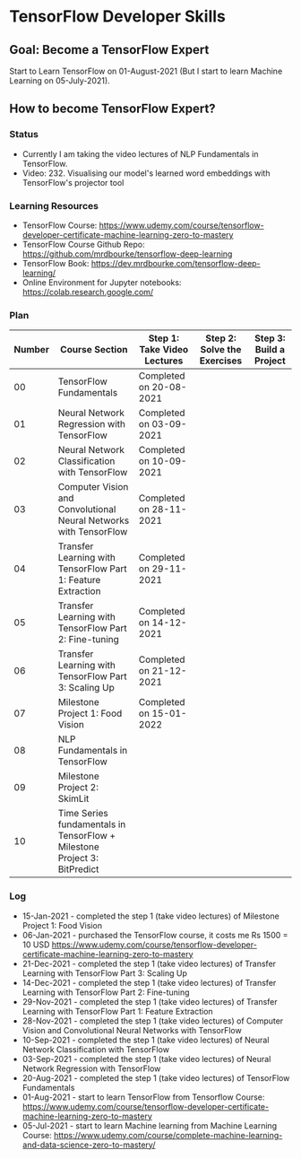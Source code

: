 # TensorFlow Developer Skills

## Goal: Become a TensorFlow Expert

Start to Learn TensorFlow on 01-August-2021 (But I start to learn Machine Learning on 05-July-2021).

## How to become TensorFlow Expert?

### Status
* Currently I am taking the video lectures of NLP Fundamentals in TensorFlow.
* Video: 232. Visualising our model's learned word embeddings with TensorFlow's projector tool

### Learning Resources
* TensorFlow Course: https://www.udemy.com/course/tensorflow-developer-certificate-machine-learning-zero-to-mastery
* TensorFlow Course Github Repo: https://github.com/mrdbourke/tensorflow-deep-learning
* TensorFlow Book: https://dev.mrdbourke.com/tensorflow-deep-learning/
* Online Environment for Jupyter notebooks: https://colab.research.google.com/

### Plan

| Number | Course Section | Step 1: Take Video Lectures | Step 2: Solve the Exercises | Step 3: Build a Project |
| -- | -- | -- | -- | -- |
|00| TensorFlow Fundamentals | Completed on 20-08-2021 | | |
|01| Neural Network Regression with TensorFlow | Completed on 03-09-2021 | | |
|02| Neural Network Classification with TensorFlow | Completed on 10-09-2021 | | |
|03| Computer Vision and Convolutional Neural Networks with TensorFlow | Completed on 28-11-2021 | | |
|04| Transfer Learning with TensorFlow Part 1: Feature Extraction | Completed on 29-11-2021 | | |
|05| Transfer Learning with TensorFlow Part 2: Fine-tuning | Completed on 14-12-2021 | | |
|06| Transfer Learning with TensorFlow Part 3: Scaling Up | Completed on 21-12-2021 | | |
|07| Milestone Project 1: Food Vision | Completed on 15-01-2022 | | |
|08| NLP Fundamentals in TensorFlow | | | |
|09| Milestone Project 2: SkimLit | | | |
|10| Time Series fundamentals in TensorFlow + Milestone Project 3: BitPredict | | | |

### Log
* 15-Jan-2021 - completed the step 1 (take video lectures) of Milestone Project 1: Food Vision
* 06-Jan-2021 - purchased the TensorFlow course, it costs me Rs 1500 = 10 USD https://www.udemy.com/course/tensorflow-developer-certificate-machine-learning-zero-to-mastery
* 21-Dec-2021 - completed the step 1 (take video lectures) of Transfer Learning with TensorFlow Part 3: Scaling Up
* 14-Dec-2021 - completed the step 1 (take video lectures) of Transfer Learning with TensorFlow Part 2: Fine-tuning
* 29-Nov-2021 - completed the step 1 (take video lectures) of Transfer Learning with TensorFlow Part 1: Feature Extraction
* 28-Nov-2021 - completed the step 1 (take video lectures) of Computer Vision and Convolutional Neural Networks with TensorFlow
* 10-Sep-2021 - completed the step 1 (take video lectures) of Neural Network Classification with TensorFlow
* 03-Sep-2021 - completed the step 1 (take video lectures) of Neural Network Regression with TensorFlow 
* 20-Aug-2021 - completed the step 1 (take video lectures) of TensorFlow Fundamentals
* 01-Aug-2021 - start to learn TensorFlow from Tensorflow Course: https://www.udemy.com/course/tensorflow-developer-certificate-machine-learning-zero-to-mastery
* 05-Jul-2021 - start to learn Machine learning from Machine Learning Course: https://www.udemy.com/course/complete-machine-learning-and-data-science-zero-to-mastery/



